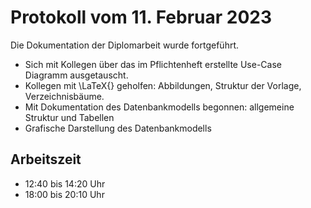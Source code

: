# Protokoll vom 11. Februar 2023 

Die Dokumentation der Diplomarbeit wurde fortgeführt. 
- Sich mit Kollegen über das im Pflichtenheft erstellte Use-Case Diagramm ausgetauscht.
- Kollegen mit \LaTeX{} geholfen: Abbildungen, Struktur der Vorlage, Verzeichnisbäume.
- Mit Dokumentation des Datenbankmodells begonnen: allgemeine Struktur und Tabellen
- Grafische Darstellung des Datenbankmodells

## Arbeitszeit
<!-- { "progress": true, "date": ["23/02/11"] } -->
- 12:40 bis 14:20 Uhr
- 18:00 bis 20:10 Uhr
<!-- { "progress": false } -->
